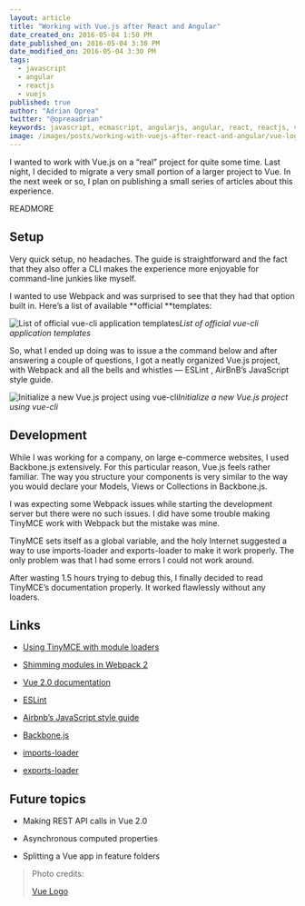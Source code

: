 ```yaml
---
layout: article
title: "Working with Vue.js after React and Angular"
date_created_on: 2016-05-04 1:50 PM
date_published_on: 2016-05-04 3:30 PM
date_modified_on: 2016-05-04 3:30 PM
tags:
  - javascript
  - angular
  - reactjs
  - vuejs
published: true
author: "Adrian Oprea"
twitter: "@opreaadrian"
keywords: javascript, ecmascript, angularjs, angular, react, reactjs, vue, vuejs
image: /images/posts/working-with-vuejs-after-react-and-angular/vue-logo.png
---
```


I wanted to work with Vue.js on a “real” project for quite some time. Last night, I decided to migrate a very small portion of a larger project to Vue. In the next week or so, I plan on publishing a small series of articles about this experience.

READMORE

## Setup

Very quick setup, no headaches. The guide is straightforward and the fact that they also offer a CLI makes the experience more enjoyable for command-line junkies like myself.

I wanted to use Webpack and was surprised to see that they had that option built in. Here’s a list of available **official **templates:

![List of official vue-cli application templates](/images/posts/working-with-vuejs-after-react-and-angular/vue-cli-application-templates.png)*List of official vue-cli application templates*

So, what I ended up doing was to issue a the command below and after answering a couple of questions, I got a neatly organized Vue.js project, with Webpack and all the bells and whistles — ESLint , AirBnB’s JavaScript style guide.

![Initialize a new Vue.js project using vue-cli](/images/posts/working-with-vuejs-after-react-and-angular/vue-cli-webpack-output.png)*Initialize a new Vue.js project using vue-cli*

## Development

While I was working for a company, on large e-commerce websites, I used Backbone.js extensively. For this particular reason, Vue.js feels rather familiar. The way you structure your components is very similar to the way you would declare your Models, Views or Collections in Backbone.js.

I was expecting some Webpack issues while starting the development server but there were no such issues. I did have some trouble making TinyMCE work with Webpack but the mistake was mine.

TinyMCE sets itself as a global variable, and the holy Internet suggested a way to use imports-loader and exports-loader to make it work properly. The only problem was that I had some errors I could not work around.

After wasting 1.5 hours trying to debug this, I finally decided to read TinyMCE’s documentation properly. It worked flawlessly without any loaders.

## Links

* [Using TinyMCE with module loaders](https://www.tinymce.com/docs/advanced/usage-with-module-loaders/)

* [Shimming modules in Webpack 2](https://webpack.js.org/guides/shimming/#components/sidebar/sidebar.jsx)

* [Vue 2.0 documentation](https://vuejs.org/v2/guide/)

* [ESLint](http://eslint.org)

* [Airbnb’s JavaScript style guide](https://github.com/airbnb/javascript)

* [Backbone.js](http://backbonejs.org/)

* [imports-loader](https://www.npmjs.com/package/imports-loader)

* [exports-loader](https://www.npmjs.com/package/exports-loader)

## Future topics

* Making REST API calls in Vue 2.0

* Asynchronous computed properties

* Splitting a Vue app in feature folders

> Photo credits:
> 
> [Vue Logo](https://vuejs.org/)
